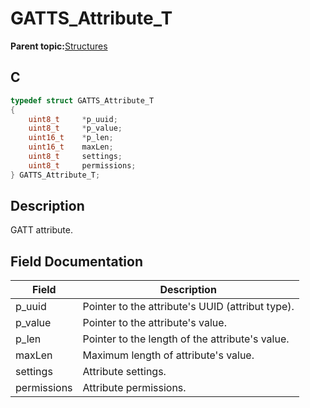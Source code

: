 # GATTS\_Attribute\_T

**Parent topic:**[Structures](GUID-033AEAE3-56F0-4C38-99A5-6315F4885209.md)

## C

```c
typedef struct GATTS_Attribute_T
{
    uint8_t     *p_uuid;
    uint8_t     *p_value;
    uint16_t    *p_len;
    uint16_t    maxLen;
    uint8_t     settings;
    uint8_t     permissions;
} GATTS_Attribute_T;
```

## Description

GATT attribute.

## Field Documentation

|Field|Description|
|-----|-----------|
|p\_uuid|Pointer to the attribute's UUID \(attribut type\).|
|p\_value|Pointer to the attribute's value.|
|p\_len|Pointer to the length of the attribute's value.|
|maxLen|Maximum length of attribute's value.|
|settings|Attribute settings.|
|permissions|Attribute permissions.|

